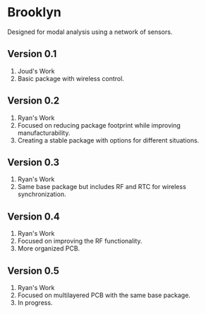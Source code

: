 # Brooklyn
Designed for modal analysis using a network of sensors.


## Version 0.1
1. Joud's Work
1. Basic package with wireless control. 


## Version 0.2
1. Ryan's Work
1. Focused on reducing package footprint while improving manufacturability.
1. Creating a stable package with options for different situations.


## Version 0.3
1. Ryan's Work
1. Same base package but includes RF and RTC for wireless synchronization.

## Version 0.4
1. Ryan's Work
1. Focused on improving the RF functionality.
1. More organized PCB.

## Version 0.5
1. Ryan's Work
1. Focused on multilayered PCB with the same base package.
1. In progress.